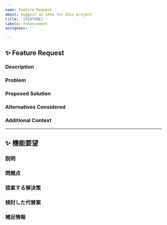 ```yaml
---
name: Feature Request
about: Suggest an idea for this project
title: '[FEATURE] '
labels: enhancement
assignees: ''

---
```


## ✨ Feature Request

### Description
<!-- A clear and concise description of the feature you want to request -->

### Problem
<!-- What problem does this feature solve? -->

### Proposed Solution
<!-- Describe the solution you'd like -->

### Alternatives Considered
<!-- Describe alternatives you've considered -->

### Additional Context
<!-- Add any other context about the feature request here -->

---

## ✨ 機能要望

### 説明
<!-- 要望する機能について明確かつ簡潔に説明してください -->

### 問題点
<!-- この機能で解決したい問題は何ですか？ -->

### 提案する解決策
<!-- 実現したい解決策を記述してください -->

### 検討した代替案
<!-- 検討した代替案があれば記述してください -->

### 補足情報
<!-- 機能要望に関するその他の情報があれば記述してください --> 